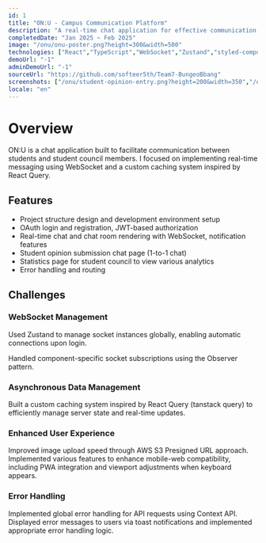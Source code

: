 ```yaml
---
id: 1
title: "ON:U - Campus Communication Platform"
description: "A real-time chat application for effective communication between students and student council"
completedDate: "Jan 2025 ~ Feb 2025"
image: "/onu/onu-poster.png?height=300&width=500"
technologies: ["React","TypeScript","WebSocket","Zustand","styled-components","Vite","Storybook","Framer-motion","Presigned URL","PWA","Infinity Scroll","Observer Pattern"]
demoUrl: "-1"
adminDemoUrl: "-1"
sourceUrl: "https://github.com/softeer5th/Team7-BungeoBbang"
screenshots: ["/onu/student-opinion-entry.png?height=200&width=350","/onu/student-my.png?height=200&width=350","/onu/category.png?height=200&width=350","/onu/onu-student-opinion.png?height=200&width=350","/onu/student-agenda-entry.png?height=200&width=350","/onu/student-agenda-chatpage.png?height=200&width=350"]
locale: "en"
---
```


# Overview

ON:U is a chat application built to facilitate communication between students and student council members. I focused on implementing real-time messaging using WebSocket and a custom caching system inspired by React Query.

## Features

- Project structure design and development environment setup
- OAuth login and registration, JWT-based authorization
- Real-time chat and chat room rendering with WebSocket, notification features
- Student opinion submission chat page (1-to-1 chat)
- Statistics page for student council to view various analytics
- Error handling and routing

## Challenges


### WebSocket Management

Used Zustand to manage socket instances globally, enabling automatic connections upon login.

Handled component-specific socket subscriptions using the Observer pattern.


### Asynchronous Data Management

Built a custom caching system inspired by React Query (tanstack query) to efficiently manage server state and real-time updates.


### Enhanced User Experience

Improved image upload speed through AWS S3 Presigned URL approach.
Implemented various features to enhance mobile-web compatibility, including PWA integration and viewport adjustments when keyboard appears.


### Error Handling

Implemented global error handling for API requests using Context API.
Displayed error messages to users via toast notifications and implemented appropriate error handling logic.

  